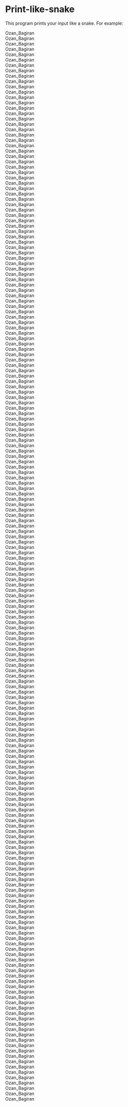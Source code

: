 # Print-like-snake
This program prints your input like a snake.
For example:

Ozan_Bagiran  
 Ozan_Bagiran  
  Ozan_Bagiran  
   Ozan_Bagiran  
    Ozan_Bagiran  
     Ozan_Bagiran  
      Ozan_Bagiran  
       Ozan_Bagiran  
        Ozan_Bagiran  
         Ozan_Bagiran  
          Ozan_Bagiran  
           Ozan_Bagiran  
            Ozan_Bagiran  
           Ozan_Bagiran  
          Ozan_Bagiran  
         Ozan_Bagiran  
        Ozan_Bagiran  
       Ozan_Bagiran  
      Ozan_Bagiran  
     Ozan_Bagiran  
    Ozan_Bagiran  
   Ozan_Bagiran  
  Ozan_Bagiran  
 Ozan_Bagiran  
Ozan_Bagiran  
 Ozan_Bagiran  
  Ozan_Bagiran  
   Ozan_Bagiran  
    Ozan_Bagiran  
     Ozan_Bagiran  
      Ozan_Bagiran  
       Ozan_Bagiran  
        Ozan_Bagiran  
         Ozan_Bagiran  
          Ozan_Bagiran  
           Ozan_Bagiran  
            Ozan_Bagiran  
           Ozan_Bagiran  
          Ozan_Bagiran  
         Ozan_Bagiran  
        Ozan_Bagiran  
       Ozan_Bagiran  
      Ozan_Bagiran  
     Ozan_Bagiran  
    Ozan_Bagiran  
   Ozan_Bagiran  
  Ozan_Bagiran  
 Ozan_Bagiran  
Ozan_Bagiran  
 Ozan_Bagiran  
  Ozan_Bagiran  
   Ozan_Bagiran  
    Ozan_Bagiran  
     Ozan_Bagiran  
      Ozan_Bagiran  
       Ozan_Bagiran  
        Ozan_Bagiran  
         Ozan_Bagiran  
          Ozan_Bagiran  
           Ozan_Bagiran  
            Ozan_Bagiran  
           Ozan_Bagiran  
          Ozan_Bagiran  
         Ozan_Bagiran  
        Ozan_Bagiran  
       Ozan_Bagiran  
      Ozan_Bagiran  
     Ozan_Bagiran  
    Ozan_Bagiran  
   Ozan_Bagiran  
  Ozan_Bagiran  
 Ozan_Bagiran  
Ozan_Bagiran  
 Ozan_Bagiran  
  Ozan_Bagiran  
   Ozan_Bagiran  
    Ozan_Bagiran  
     Ozan_Bagiran  
      Ozan_Bagiran  
       Ozan_Bagiran  
        Ozan_Bagiran  
         Ozan_Bagiran  
          Ozan_Bagiran  
           Ozan_Bagiran  
            Ozan_Bagiran  
           Ozan_Bagiran  
          Ozan_Bagiran  
         Ozan_Bagiran  
        Ozan_Bagiran  
       Ozan_Bagiran  
      Ozan_Bagiran  
     Ozan_Bagiran  
    Ozan_Bagiran  
   Ozan_Bagiran  
  Ozan_Bagiran  
 Ozan_Bagiran  
Ozan_Bagiran  
 Ozan_Bagiran  
  Ozan_Bagiran  
   Ozan_Bagiran  
    Ozan_Bagiran  
     Ozan_Bagiran  
      Ozan_Bagiran  
       Ozan_Bagiran  
        Ozan_Bagiran  
         Ozan_Bagiran  
          Ozan_Bagiran  
           Ozan_Bagiran  
            Ozan_Bagiran  
           Ozan_Bagiran  
          Ozan_Bagiran  
         Ozan_Bagiran  
        Ozan_Bagiran  
       Ozan_Bagiran  
      Ozan_Bagiran  
     Ozan_Bagiran  
    Ozan_Bagiran  
   Ozan_Bagiran  
  Ozan_Bagiran  
 Ozan_Bagiran  
Ozan_Bagiran  
 Ozan_Bagiran  
  Ozan_Bagiran  
   Ozan_Bagiran  
    Ozan_Bagiran  
     Ozan_Bagiran  
      Ozan_Bagiran  
       Ozan_Bagiran  
        Ozan_Bagiran  
         Ozan_Bagiran  
          Ozan_Bagiran  
           Ozan_Bagiran  
            Ozan_Bagiran  
           Ozan_Bagiran  
          Ozan_Bagiran  
         Ozan_Bagiran  
        Ozan_Bagiran  
       Ozan_Bagiran  
      Ozan_Bagiran  
     Ozan_Bagiran  
    Ozan_Bagiran  
   Ozan_Bagiran  
  Ozan_Bagiran  
 Ozan_Bagiran  
Ozan_Bagiran  
 Ozan_Bagiran  
  Ozan_Bagiran  
   Ozan_Bagiran  
    Ozan_Bagiran  
     Ozan_Bagiran  
      Ozan_Bagiran  
       Ozan_Bagiran  
        Ozan_Bagiran  
         Ozan_Bagiran  
          Ozan_Bagiran  
           Ozan_Bagiran  
            Ozan_Bagiran  
           Ozan_Bagiran  
          Ozan_Bagiran  
         Ozan_Bagiran  
        Ozan_Bagiran  
       Ozan_Bagiran  
      Ozan_Bagiran  
     Ozan_Bagiran  
    Ozan_Bagiran  
   Ozan_Bagiran  
  Ozan_Bagiran  
 Ozan_Bagiran  
Ozan_Bagiran  
 Ozan_Bagiran  
  Ozan_Bagiran  
   Ozan_Bagiran  
    Ozan_Bagiran  
     Ozan_Bagiran  
      Ozan_Bagiran  
       Ozan_Bagiran  
        Ozan_Bagiran  
         Ozan_Bagiran  
          Ozan_Bagiran  
           Ozan_Bagiran  
            Ozan_Bagiran  
           Ozan_Bagiran  
          Ozan_Bagiran  
         Ozan_Bagiran  
        Ozan_Bagiran  
       Ozan_Bagiran  
      Ozan_Bagiran  
     Ozan_Bagiran  
    Ozan_Bagiran  
   Ozan_Bagiran  
  Ozan_Bagiran  
 Ozan_Bagiran  
Ozan_Bagiran  
 Ozan_Bagiran  
  Ozan_Bagiran  
   Ozan_Bagiran  
    Ozan_Bagiran  
     Ozan_Bagiran  
      Ozan_Bagiran  
       Ozan_Bagiran 
